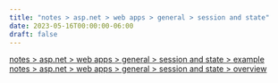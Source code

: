 ```yaml
---
title: "notes > asp.net > web apps > general > session and state"
date: 2023-05-16T00:00:00-06:00
draft: false
---
```


[notes > asp.net > web apps > general > session and state > example](example.md)  
[notes > asp.net > web apps > general > session and state > overview](overview.md)  
